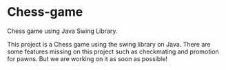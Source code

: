 # Chess-game
Chess game using Java Swing Library. 

This project is a Chess game using the swing library on Java. There are some features missing on this project such as checkmating and promotion for pawns.
But we are working on it as soon as possible!
